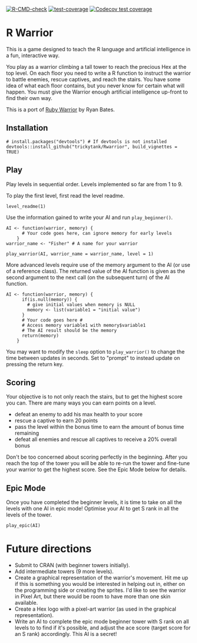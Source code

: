 <!-- badges: start -->

[![R-CMD-check](https://github.com/trickytank/Rwarrior/actions/workflows/check-standard.yaml/badge.svg)](https://github.com/trickytank/Rwarrior/actions/workflows/check-standard.yaml)
[![test-coverage](https://github.com/trickytank/Rwarrior/actions/workflows/test-coverage.yaml/badge.svg)](https://github.com/trickytank/Rwarrior/actions/workflows/test-coverage.yaml)
[![Codecov test coverage](https://codecov.io/gh/trickytank/Rwarrior/branch/master/graph/badge.svg)](https://app.codecov.io/gh/trickytank/Rwarrior?branch=master)

<!-- badges: end -->

# R Warrior

This is a game designed to teach the R language and artificial intelligence in a fun, interactive way.

You play as a warrior climbing a tall tower to reach the precious Hex at the top level.
On each floor you need to write a R function to instruct the warrior to battle enemies, rescue captives, and reach the stairs. 
You have some idea of what each floor contains, but you never know for certain what will happen. 
You must give the Warrior enough artificial intelligence up-front to find their own way.

This is a port of [Ruby Warrior](https://github.com/ryanb/ruby-warrior) by Ryan Bates.

## Installation

```
# install.packages("devtools") # If devtools is not installed
devtools::install_github("trickytank/Rwarrior", build_vignettes = TRUE)
```

## Play

Play levels in sequential order. 
Levels implemented so far are from 1 to 9.

To play the first level, first read the level readme. 

```
level_readme(1)
```

Use the information gained to write your AI and run `play_beginner()`.

```
AI <- function(warrior, memory) {
      # Your code goes here, can ignore memory for early levels
    }
warrior_name <- "Fisher" # A name for your warrior
    
play_warrior(AI, warrior_name = warrior_name, level = 1)
```

More advanced levels require use of the memory argument to the AI (or use of a reference class). 
The returned value of the AI function is given as the second argument to the next call (on the subsequent turn) of the AI function. 

```
AI <- function(warrior, memory) {
      if(is.null(memory)) {
        # give initial values when memory is NULL
        memory <- list(variable1 = "initial value") 
      }
      # Your code goes here #
      # Access memory variable1 with memory$variable1
      # The AI result should be the memory
      return(memory)
    }
```

You may want to modify the `sleep` option to `play_warrior()` to change the time
between updates in seconds.
Set to "prompt" to instead update on pressing the return key.

## Scoring

Your objective is to not only reach the stairs, but to get the highest score you can. 
There are many ways you can earn points on a level.

* defeat an enemy to add his max health to your score
* rescue a captive to earn 20 points
* pass the level within the bonus time to earn the amount of bonus time remaining
* defeat all enemies and rescue all captives to receive a 20% overall bonus

Don't be too concerned about scoring perfectly in the beginning. 
After you reach the top of the tower you will be able to re-run the tower and fine-tune your warrior to get the highest score. 
See the Epic Mode below for details.

## Epic Mode 

Once you have completed the beginner levels, it is time to take on all the levels with 
one AI in epic mode! 
Optimise your AI to get S rank in all the levels of the tower.

```
play_epic(AI)
```

# Future directions

*   Submit to CRAN (with beginner towers initially).
*   Add intermediate towers (9 more levels).
*   Create a graphical representation of the warrior's movement. Hit me up if this is something you would be interested in helping out in, either on the programming side or creating the sprites. I'd like to see the warrior in Pixel Art, but there would be room to have more than one skin available.
*   Create a Hex logo with a pixel-art warrior (as used in the graphical representation).
*   Write an AI to complete the epic mode beginner tower with S rank on all levels to to find if it's possible, and adjust the ace score (target score for an S rank) accordingly. This AI is a secret!
